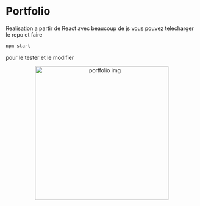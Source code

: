 # Portfolio
Realisation a partir de React avec beaucoup de js vous pouvez telecharger le repo et faire 
```bash
npm start
```

pour le tester et le modifier 

<p align="center">
<img src="" width="350" title="portfolio img"></p>
